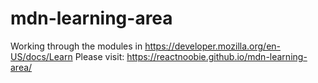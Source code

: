 # mdn-learning-area
Working through the modules in https://developer.mozilla.org/en-US/docs/Learn
Please visit: https://reactnoobie.github.io/mdn-learning-area/

